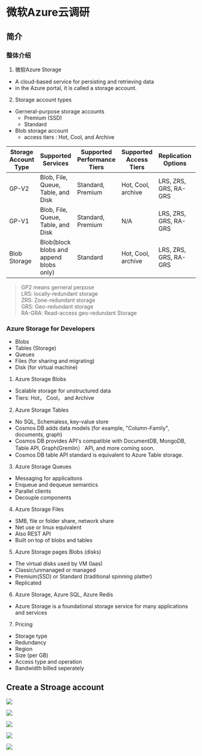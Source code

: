 # 微软Azure云调研

## 简介
### 整体介绍

1. 微软Azure Storage
- A cloud-based service for persisting and retrieving data
- in the Azure portal, it is called a storage account.

2. Storage account types
- Gerneral-purpose storage accounts
  - Premium (SSD)
  - Standard
- Blob storage account
  - access tiers : Hot, Cool, and Archive

| Storage Account Type | Supported Services | Supported Performance Tiers | Supported Access Tiers | Replication Options | Deployment Model | Encryption |
| --- | --- | --- | --- | --- | --- | --- |
| GP-V2 | Blob, File, Queue, Table, and Disk | Standard, Premium | Hot, Cool, archive | LRS, ZRS, GRS, RA-GRS | Resource Manager | Encrypted |
| GP-V1 | Blob, File, Queue, Table, and Disk | Standard, Premium | N/A | LRS, ZRS, GRS, RA-GRS | Resource Manager， Classisc | Encrypted |
| Blob Storage | Blob(block blobs and append blobs only) | Standard | Hot, Cool, archive | LRS, ZRS, GRS, RA-GRS | Resource Manager | Encrypted |

>GP2 means gerneral perpose<br>
LRS: locally-redundant storage<br>
ZRS: Zone-redundant storage<br>
GRS: Geo-redundant storage<br>
RA-GRA: Read-access geo-redundant Storage


###  Azure Storage for Developers

- Blobs
- Tables (Storage)
- Queues
- Files (for sharing and migrating)
- Disk (for virtual machine)

1. Azure Storage Blobs
- Scalable storage for unstructured data
- Tiers: Hot， Cool， and  Archive

2. Azure Storage Tables
- No SQL, Schemaless, key-value store
- Cosmos DB adds data models (for example, "Column-Family", documents, graph)
- Cosmos DB provides API's compatible with DocumentDB, MongoDB, Table API, Graph(Gremlin） API, and more coming soon.
- Cosmos DB table API standard is equivalent to Azure Table storage.

3. Azure Storage Queues
- Messaging for applicaitons
- Enqueue and dequeue semantics
- Parallel clients
- Decouple components

4. Azure Storage Files
- SMB, file or folder share, network share
- Net use or linux equivalent
- Also REST API
- Built on top of blobs and tables

5. Azure Storage pages Blobs (disks)
- The virtual disks used by VM (Iaas)
- Classic/unmanaged or managed
- Premium(SSD) or Standard (traditional spinning platter)
- Replicated

6. Azure Storage, Azure SQL, Azure Redis
- Azure Storage is a foundational storage service for many applications and services

7. Pricing
- Storage type
- Redundancy
- Region
- Size (per GB)
- Access type and operation
- Bandwidth billed seperately


## Create a Stroage account

![](../images/create-storage-account01.png)

![](../images/create-storage-account02.png)

![](../images/create-storage-account03.png)

![](../images/create-storage-account04.png)

![](../images/create-storage-account05.png)






